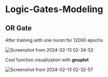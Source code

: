 # Logic-Gates-Modeling
## OR Gate
After training with one nuron for 12000 epochs

![Screenshot from 2024-02-13 02-34-52](https://github.com/OmarAzizi/Logic-Gates-Modeling/assets/110500643/eabaa040-d5e5-48f0-be1c-ca46ffcc46f9)

Cost function visualization with **gnuplot**

![Screenshot from 2024-02-13 02-32-57](https://github.com/OmarAzizi/Logic-Gates-Modeling/assets/110500643/302608fe-280d-4a44-ad96-68d22bf241a8)

